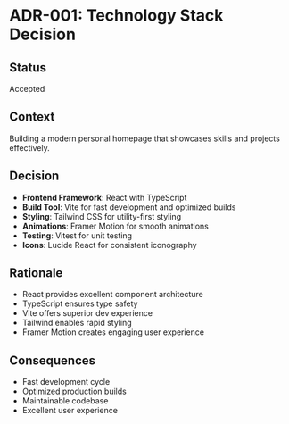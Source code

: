 # ADR-001: Technology Stack Decision

## Status
Accepted

## Context
Building a modern personal homepage that showcases skills and projects effectively.

## Decision
- **Frontend Framework**: React with TypeScript
- **Build Tool**: Vite for fast development and optimized builds
- **Styling**: Tailwind CSS for utility-first styling
- **Animations**: Framer Motion for smooth animations
- **Testing**: Vitest for unit testing
- **Icons**: Lucide React for consistent iconography

## Rationale
- React provides excellent component architecture
- TypeScript ensures type safety
- Vite offers superior dev experience
- Tailwind enables rapid styling
- Framer Motion creates engaging user experience

## Consequences
- Fast development cycle
- Optimized production builds
- Maintainable codebase
- Excellent user experience